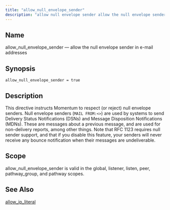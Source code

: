 ```yaml
---
title: "allow_null_envelope_sender"
description: "allow null envelope sender allow the null envelope sender in e mail addresses allow null envelope sender true This directive instructs Momentum to respect or reject null envelope senders Null envelope senders MAIL FROM are used by systems to send Delivery Status Notifications DS Ns and Message Disposition Notifications MD..."
---
```


<a name="conf.ref.allow_null_envelope_sender"></a> 
## Name

allow_null_envelope_sender — allow the null envelope sender in e-mail addresses

## Synopsis

`allow_null_envelope_sender = true`

<a name="idp23415312"></a> 
## Description

This directive instructs Momentum to respect (or reject) null envelope senders. Null envelope senders (`MAIL FROM:<>`) are used by systems to send Delivery Status Notifications (DSNs) and Message Disposition Notifications (MDNs). These are messages about a previous message, and are used for non-delivery reports, among other things. Note that RFC 1123 requires null sender support, and that if you disable this feature, your senders will never receive any bounce notification when their messages are undeliverable.

<a name="idp23418064"></a> 
## Scope

allow_null_envelope_sender is valid in the global, listener, listen, peer, pathway_group, and pathway scopes.

<a name="idp23419968"></a> 
## See Also

[allow_ip_literal](conf.ref.allow_ip_literal "allow_ip_literal")